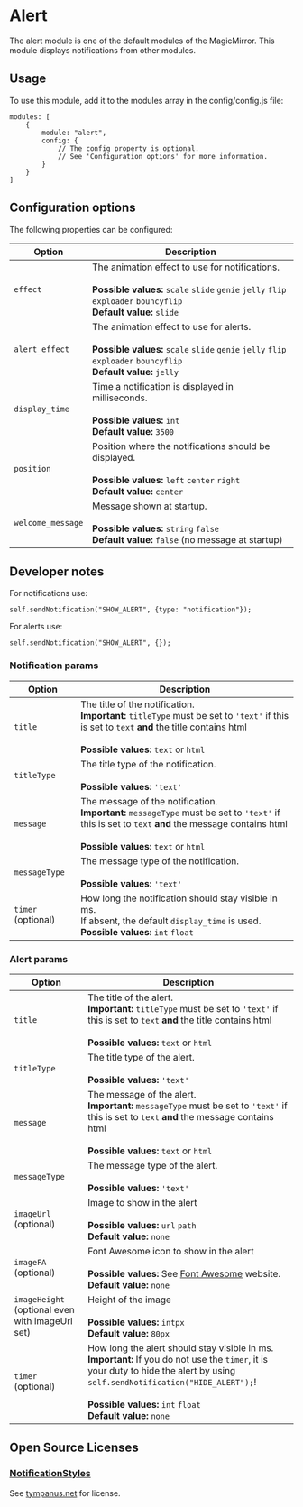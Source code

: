 # Alert

The alert module is one of the default modules of the MagicMirror. This module displays notifications from other modules.

## Usage

To use this module, add it to the modules array in the config/config.js file:

```
modules: [
	{
		module: "alert",
		config: {
			// The config property is optional.
			// See 'Configuration options' for more information.
		}
	}
]
```

## Configuration options

The following properties can be configured:

| Option            | Description                                                                                                                                                                  |
| ----------------- | ---------------------------------------------------------------------------------------------------------------------------------------------------------------------------- |
| `effect`          | The animation effect to use for notifications. <br><br> **Possible values:** `scale` `slide` `genie` `jelly` `flip` `exploader` `bouncyflip` <br> **Default value:** `slide` |
| `alert_effect`    | The animation effect to use for alerts. <br><br> **Possible values:** `scale` `slide` `genie` `jelly` `flip` `exploader` `bouncyflip` <br> **Default value:** `jelly`        |
| `display_time`    | Time a notification is displayed in milliseconds. <br><br> **Possible values:** `int` <br> **Default value:** `3500`                                                         |
| `position`        | Position where the notifications should be displayed. <br><br> **Possible values:** `left` `center` `right` <br> **Default value:** `center`                                 |
| `welcome_message` | Message shown at startup. <br><br> **Possible values:** `string` `false` <br> **Default value:** `false` (no message at startup)                                             |

## Developer notes

For notifications use:

```
self.sendNotification("SHOW_ALERT", {type: "notification"});
```

For alerts use:

```
self.sendNotification("SHOW_ALERT", {});
```

### Notification params

| Option             | Description                                                                                                                                      |
| ------------------ | ------------------------------------------------------------------------------------------------------------------------------------------------ |
| `title`            | The title of the notification. <br> **Important:** `titleType` must be set to `'text'` if this is set to `text` <b>and</b> the title contains html <br><br> **Possible values:** `text` or `html`                                                                                                                                                                                        |
| `titleType`        | The title type of the notification. <br><br> **Possible values:** `'text'`                                                                                                                                                                                        |
| `message`          | The message of the notification. <br> **Important:** `messageType` must be set to `'text'` if this is set to `text` <b>and</b> the message contains html <br><br> **Possible values:** `text` or `html`                                                                                                                                                                                        |
| `messageType`      | The message type of the notification. <br><br> **Possible values:** `'text'`                                                                                                                                                                                        |
| `timer` (optional) | How long the notification should stay visible in ms. <br> If absent, the default `display_time` is used. <br> **Possible values:** `int` `float` |

### Alert params

| Option                                          | Description                                                                                                                                                                                                                                                   |
| ----------------------------------------------- | ------------------------------------------------------------------------------------------------------------------------------------------------------------------------------------------------------------------------------------------------------------- |
| `title`                                         | The title of the alert. <br> **Important:** `titleType` must be set to `'text'` if this is set to `text` <b>and</b> the title contains html <br><br> **Possible values:** `text` or `html`                                                                                                                                                                                        |
| `titleType`                                     | The title type of the alert. <br><br> **Possible values:** `'text'`                                                                                                                                                                                        |
| `message`                                       | The message of the alert. <br> **Important:** `messageType` must be set to `'text'` if this is set to `text` <b>and</b> the message contains html <br><br> **Possible values:** `text` or `html`                                                                                                                                                                                      |
| `messageType`                                   | The message type of the alert. <br><br> **Possible values:** `'text'`                                                                                                                                                                                        |
| `imageUrl` (optional)                           | Image to show in the alert <br><br> **Possible values:** `url` `path` <br> **Default value:** `none`                                                                                                                                                          |
| `imageFA` (optional)                            | Font Awesome icon to show in the alert <br><br> **Possible values:** See [Font Awesome](https://fontawesome.com/v5.15/icons?m=free) website. <br> **Default value:** `none`                                                                                   |
| `imageHeight` (optional even with imageUrl set) | Height of the image <br><br> **Possible values:** `intpx` <br> **Default value:** `80px`                                                                                                                                                                      |
| `timer` (optional)                              | How long the alert should stay visible in ms. <br> **Important:** If you do not use the `timer`, it is your duty to hide the alert by using `self.sendNotification("HIDE_ALERT");`! <br><br>**Possible values:** `int` `float` <br> **Default value:** `none` |

## Open Source Licenses

### [NotificationStyles](https://github.com/codrops/NotificationStyles)

See [tympanus.net](https://tympanus.net/codrops/licensing/) for license.
